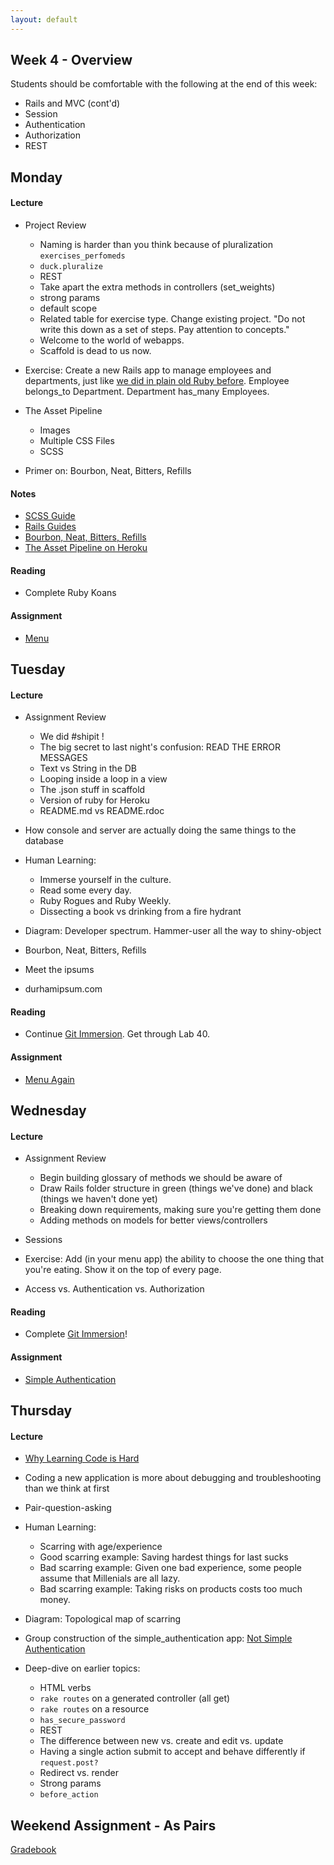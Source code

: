 ```yaml
---
layout: default
---
```


## Week 4 - Overview

Students should be comfortable with the following at the end of this week:

* Rails and MVC (cont'd)
* Session
* Authentication
* Authorization
* REST

## Monday

#### Lecture

* Project Review
  * Naming is harder than you think because of pluralization `exercises_perfomeds`
  * `duck.pluralize`
  * REST
  * Take apart the extra methods in controllers (set_weights)
  * strong params
  * default scope
  * Related table for exercise type.  Change existing project.  "Do not write this down as a set of steps.  Pay attention to concepts."
  * Welcome to the world of webapps.
  * Scaffold is dead to us now.

* Exercise: Create a new Rails app to manage employees and departments, just like [we did in plain old Ruby before](https://github.com/tiyd-rails-2015-01/employee_reviews).  Employee belongs_to Department.  Department has_many Employees.  

* The Asset Pipeline
  * Images
  * Multiple CSS Files
  * SCSS
* Primer on: Bourbon, Neat, Bitters, Refills

#### Notes

* [SCSS Guide](http://sass-lang.com/)
* [Rails Guides](http://guides.rubyonrails.org/index.html)
* [Bourbon, Neat, Bitters, Refills](http://bourbon.io/)
* [The Asset Pipeline on Heroku](https://devcenter.heroku.com/articles/rails-4-asset-pipeline)

#### Reading

* Complete Ruby Koans

#### Assignment

* [Menu](https://github.com/tiyd-rails-2015-01/menu)

<!-- This was a harder day than expected.  Next time I should cover less on Monday and more on Tuesday?  Tuesday did turn out to be the right amount, though.  -->

## Tuesday

#### Lecture

* Assignment Review
  * We did #shipit !
  * The big secret to last night's confusion: READ THE ERROR MESSAGES
  * Text vs String in the DB
  * Looping inside a loop in a view
  * The .json stuff in scaffold
  * Version of ruby for Heroku
  * README.md vs README.rdoc

* How console and server are actually doing the same things to the database

* Human Learning:
  * Immerse yourself in the culture.
  * Read some every day.
  * Ruby Rogues and Ruby Weekly.
  * Dissecting a book vs drinking from a fire hydrant
* Diagram: Developer spectrum.  Hammer-user all the way to shiny-object

* Bourbon, Neat, Bitters, Refills <!-- Maybe consider just Foundation next time. -->
* Meet the ipsums
* durhamipsum.com

#### Reading

* Continue [Git Immersion](http://gitimmersion.com/).  Get through Lab 40.

#### Assignment

* [Menu Again](https://github.com/tiyd-rails-2015-01/menu)


## Wednesday

#### Lecture

* Assignment Review
  * Begin building glossary of methods we should be aware of
  * Draw Rails folder structure in green (things we've done) and black (things we haven't done yet)
  * Breaking down requirements, making sure you're getting them done
  * Adding methods on models for better views/controllers

* Sessions
* Exercise: Add (in your menu app) the ability to choose the one thing that you're eating.  Show it on the top of every page.
* Access vs. Authentication vs. Authorization

<!-- It was suggested by students that the second half of this morning wasn't useful, and that it would have been better to do a build-it-together day like Thursday turned out to be. -->

#### Reading

* Complete [Git Immersion](http://gitimmersion.com/)!

#### Assignment

* [Simple Authentication](https://github.com/tiyd-rails-2015-01/simple_authentication)


## Thursday

#### Lecture

* [Why Learning Code is Hard](http://www.vikingcodeschool.com/posts/why-learning-to-code-is-so-damn-hard)
* Coding a new application is more about debugging and troubleshooting than we think at first
* Pair-question-asking
* Human Learning:
  * Scarring with age/experience
  * Good scarring example: Saving hardest things for last sucks
  * Bad scarring example: Given one bad experience, some people assume that Millenials are all lazy.
  * Bad scarring example: Taking risks on products costs too much money.
* Diagram: Topological map of scarring

* Group construction of the simple_authentication app: [Not Simple Authentication](https://github.com/masonfmatthews/not_simple_authentication)
* Deep-dive on earlier topics:
  * HTML verbs
  * `rake routes` on a generated controller (all get)
  * `rake routes` on a resource
  * `has_secure_password`
  * REST
  * The difference between new vs. create and edit vs. update
  * Having a single action submit to accept and behave differently if `request.post?`
  * Redirect vs. render
  * Strong params
  * `before_action`

## Weekend Assignment - As Pairs

[Gradebook](https://github.com/tiyd-rails-2015-01/gradebook)
